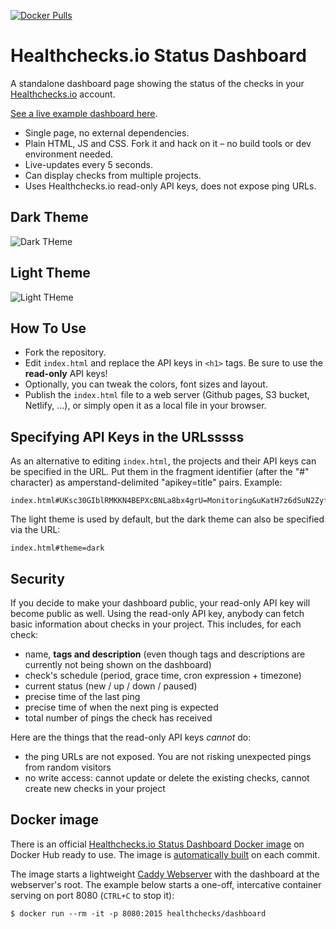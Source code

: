 [![Docker Pulls](https://img.shields.io/docker/pulls/healthchecks/dashboard)](https://hub.docker.com/r/healthchecks/dashboard)

# Healthchecks.io Status Dashboard

A standalone dashboard page showing the status of the checks in your [Healthchecks.io](https://healthchecks.io)
account.

[See a live example dashboard here](https://cuu508.github.io/).

* Single page, no external dependencies.
* Plain HTML, JS and CSS. Fork it and hack on it – no build tools or dev environment needed.
* Live-updates every 5 seconds.
* Can display checks from multiple projects.
* Uses Healthchecks.io read-only API keys, does not expose ping URLs.


## Dark Theme

![Dark THeme](/docs/theme-dark.png?raw=true "Dark Theme")

## Light Theme

![Light THeme](/docs/theme-light.png?raw=true "Light Theme")


## How To Use

* Fork the repository.
* Edit `index.html` and replace the API keys in `<h1>` tags. Be sure to use the
**read-only** API keys!
* Optionally, you can tweak the colors, font sizes and layout.
* Publish the `index.html` file to a web server (Github pages, S3 bucket,
Netlify, ...), or simply open it as a local file in your browser.

## Specifying API Keys in the URLsssss

As an alternative to editing `index.html`, the projects and their API keys can be
specified in the URL. Put them in the fragment identifier (after the "#" character) as
amperstand-delimited "apikey=title" pairs. Example:

	index.html#UKsc30GIblRMKKN4BEPXcBNLa8bx4grU=Monitoring&uKatH7z6dSuN2Zyf1luRCmPDkw3fw2U0=Demo

The light theme is used by default, but the dark theme can also be specified
via the URL:


	index.html#theme=dark


## Security

If you decide to make your dashboard public, your read-only API key will
become public as well. Using the read-only API key, anybody can fetch basic information
about checks in your project. This includes, for each check:

* name, **tags and description** (even though tags and descriptions are currently not
being shown on the dashboard)
* check's schedule (period, grace time, cron expression + timezone)
* current status (new / up / down / paused)
* precise time of the last ping
* precise time of when the next ping is expected
* total number of pings the check has received

Here are the things that the read-only API keys *cannot* do:

* the ping URLs are not exposed. You are not risking unexpected pings from random visitors
* no write access: cannot update or delete the existing checks, cannot create new checks
in your project


## Docker image

There is an official [Healthchecks.io Status Dashboard Docker image](https://hub.docker.com/r/healthchecks/dashboard) on Docker Hub ready to use. The image is [automatically built](https://docs.docker.com/docker-hub/builds/) on each commit.

The image starts a lightweight [Caddy Webserver](https://caddyserver.com/) with the dashboard at the webserver's root.
The example below starts a one-off, intercative container serving on port 8080 (`CTRL+C` to stop it):
```
$ docker run --rm -it -p 8080:2015 healthchecks/dashboard
```
